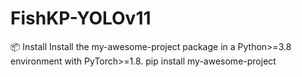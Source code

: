 # FishKP-YOLOv11
📦 Install
Install the my-awesome-project package in a Python>=3.8 environment with PyTorch>=1.8.
pip install my-awesome-project
